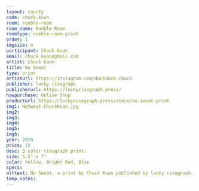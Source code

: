 ```yaml
---
layout: county 
code: chuck-kuan
room: rumble-room
room_name: Rumble Room
roomtype: rumble-room-print
order: 1
imgsize: m
participant: Chuck Kuan
email: chuck.kuan@gmail.com
artist: Chuck Kuan
title: No Sweat
type: print
artisturl: https://instagram.com/duckduck.chuck
publisher: lucky risograph
publisherurl: https://luckyrisograph.press/
howpurchase: Online Shop
producturl: https://luckyrisograph.press/store/no-sweat-print
img1: NoSweat-ChuckKuan.jpg
img2: 
img3: 
img4: 
img5: 
img6: 
year: 2020
price: 15
desc: 3 color risograph print.
size: 5.5" x 7"
color: Yellow, Bright Red, Blue
specs: 
alttext: No Sweat, a print by Chuck Kuan published by lucky risograph.
temp_notes: 
---
```

